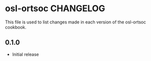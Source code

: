 # osl-ortsoc CHANGELOG

This file is used to list changes made in each version of the osl-ortsoc cookbook.

## 0.1.0

- Initial release